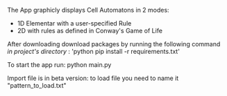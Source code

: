 The App graphicly displays Cell Automatons in 2 modes:
* 1D Elementar with a user-specified Rule
* 2D with rules as defined in Conway's Game of Life

After downloading download packages 
by running the following command *in project's directory* :
'python pip install -r requirements.txt'

To start the app run:
python main.py


Import file is in beta version:
to load file you need to name it "pattern_to_load.txt"

